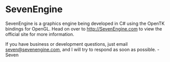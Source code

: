 SevenEngine
===========

SevenEngine is a graphics engine being developed in C# using the OpenTK bindings for OpenGL. Head on over to http://SevenEngine.com to view the official site for more information.

If you have business or development questions, just email seven@sevenengine.com, and I will try to respond as soon as possible. -Seven